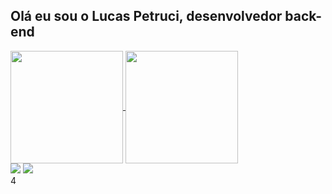 ## Olá eu sou o Lucas Petruci, desenvolvedor back-end


<a href="https://github.com/anuraghazra/github-readme-stats">
  <img height= 180em align="center" src="https://github-readme-stats.vercel.app/api?username=LucasPetruci&show_icons=true&theme=tokyonight" />
</a>
<a href="https://github.com/anuraghazra/convoychat">
  <img height= 180em align="center" src="https://github-readme-stats.vercel.app/api/top-langs/?username=LucasPetruci&layout=compact" />
</a>

<div> 
  <a href = "mailto:lucaspetruci100@gmail.com"><img src="https://img.shields.io/badge/-Gmail-%23333?style=for-the-badge&logo=gmail&logoColor=white" target="_blank"></a>
  <a href="https://www.linkedin.com/in/lucaspetruci/" target="_blank"><img src="https://img.shields.io/badge/-LinkedIn-%230077B5?style=for-the-badge&logo=linkedin&logoColor=white" target="_blank"></a> 
</div>
4

